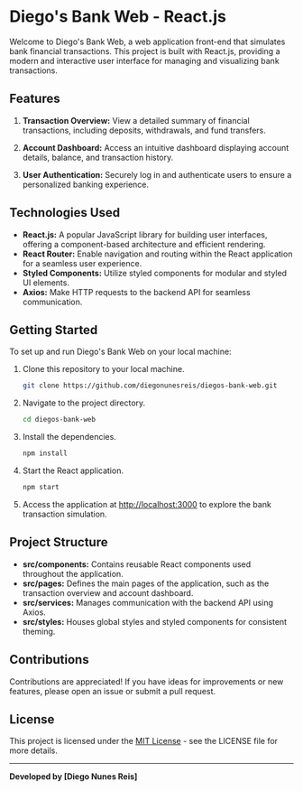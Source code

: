 # Diego's Bank Web - React.js

Welcome to Diego's Bank Web, a web application front-end that simulates bank financial transactions. This project is built with React.js, providing a modern and interactive user interface for managing and visualizing bank transactions.

## Features

1. **Transaction Overview:** View a detailed summary of financial transactions, including deposits, withdrawals, and fund transfers.

2. **Account Dashboard:** Access an intuitive dashboard displaying account details, balance, and transaction history.

3. **User Authentication:** Securely log in and authenticate users to ensure a personalized banking experience.

## Technologies Used

- **React.js:** A popular JavaScript library for building user interfaces, offering a component-based architecture and efficient rendering.
- **React Router:** Enable navigation and routing within the React application for a seamless user experience.
- **Styled Components:** Utilize styled components for modular and styled UI elements.
- **Axios:** Make HTTP requests to the backend API for seamless communication.

## Getting Started

To set up and run Diego's Bank Web on your local machine:

1. Clone this repository to your local machine.
   ```bash
   git clone https://github.com/diegonunesreis/diegos-bank-web.git
   ```

2. Navigate to the project directory.
   ```bash
   cd diegos-bank-web
   ```

3. Install the dependencies.
   ```bash
   npm install
   ```

4. Start the React application.
   ```bash
   npm start
   ```

5. Access the application at [http://localhost:3000](http://localhost:3000) to explore the bank transaction simulation.

## Project Structure

- **src/components:** Contains reusable React components used throughout the application.
- **src/pages:** Defines the main pages of the application, such as the transaction overview and account dashboard.
- **src/services:** Manages communication with the backend API using Axios.
- **src/styles:** Houses global styles and styled components for consistent theming.

## Contributions

Contributions are appreciated! If you have ideas for improvements or new features, please open an issue or submit a pull request.

## License

This project is licensed under the [MIT License](LICENSE) - see the LICENSE file for more details.

---
**Developed by [Diego Nunes Reis]**
